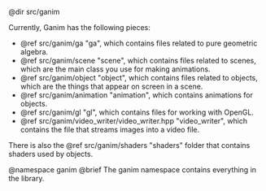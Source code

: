 @dir src/ganim

Currently, Ganim has the following pieces:

- @ref src/ganim/ga "ga", which contains files related to pure
  geometric algebra.
- @ref src/ganim/scene "scene", which contains files related to scenes, which
  are the main class you use for making animations.
- @ref src/ganim/object "object", which contains files related to objects, which
  are the things that appear on screen in a scene.
- @ref src/ganim/animation "animation", which contains animations for objects.
- @ref src/ganim/gl "gl", which contains files for working with
  OpenGL.
- @ref src/ganim/video_writer/video_writer.hpp "video_writer", which contains
  the file that streams images into a video file.

There is also the @ref src/ganim/shaders "shaders" folder that contains shaders
used by objects.

@namespace ganim
@brief The ganim namespace contains everything in the library.
